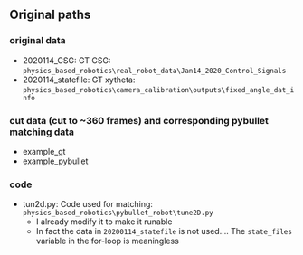 ## Original paths

### original data 

* 2020114_CSG: GT CSG: `physics_based_robotics\real_robot_data\Jan14_2020_Control_Signals`
* 2020114_statefile: GT xytheta: `physics_based_robotics\camera_calibration\outputs\fixed_angle_dat_info`

### cut data (cut to ~360 frames) and corresponding pybullet matching data

* example_gt
* example_pybullet



### code

* tun2d.py: Code used for matching: `physics_based_robotics\pybullet_robot\tune2D.py`
  * I already modify it to make it runable
  * In fact the data in `20200114_statefile` is not used.... The `state_files` variable in the for-loop is meaningless

